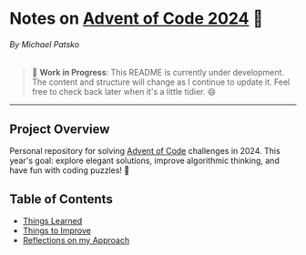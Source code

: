 # Notes on [Advent of Code 2024](https://adventofcode.com/2024) :christmas_tree:

###### By Michael Patsko

> :construction: **Work in Progress**: This README is currently under development. The content and structure will change as I continue to update it. Feel free to check back later when it's a little tidier. :smile:

---

## Project Overview

Personal repository for solving [Advent of Code](https://adventofcode.com/) challenges in 2024. This year's goal: explore elegant solutions, improve algorithmic thinking, and have fun with coding puzzles! :rocket:

## Table of Contents

- [Things Learned](#things-learned)
- [Things to Improve](#things-to-improve)
- [Reflections on my Approach](#reflections-on-my-approach)